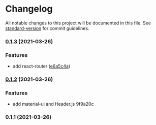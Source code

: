 # Changelog

All notable changes to this project will be documented in this file. See [standard-version](https://github.com/conventional-changelog/standard-version) for commit guidelines.

### [0.1.3](https://github.com/Ahacad/db-pj-frontend/compare/v0.1.2...v0.1.3) (2021-03-26)


### Features

* add react-router ([e6a5c4a](https://github.com/Ahacad/db-pj-frontend/commit/e6a5c4a25e21b622d26289730fb98bd06a56a372))

### [0.1.2](///compare/v0.1.1...v0.1.2) (2021-03-26)


### Features

* add material-ui and Header.js 9f9a20c

### 0.1.1 (2021-03-26)
